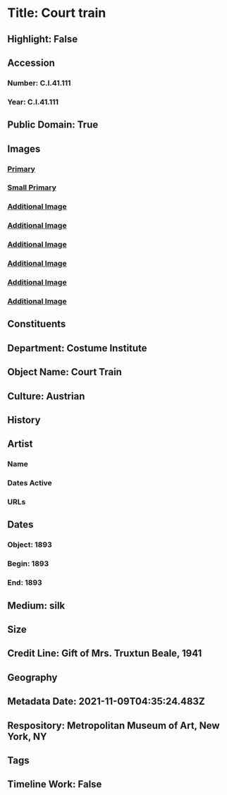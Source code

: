 # Title: Court train
## Highlight: False
## Accession
### Number: C.I.41.111
### Year: C.I.41.111
## Public Domain: True
## Images
### [Primary](https://images.metmuseum.org/CRDImages/ci/original/C.I.41.111_F1.jpg)
### [Small Primary](https://images.metmuseum.org/CRDImages/ci/web-large/C.I.41.111_F1.jpg)
### [Additional Image](https://images.metmuseum.org/CRDImages/ci/original/C.I.41.111_F2.jpg)
### [Additional Image](https://images.metmuseum.org/CRDImages/ci/original/C.I.41.111_d1.jpg)
### [Additional Image](https://images.metmuseum.org/CRDImages/ci/original/C.I.41.111_d2.jpg)
### [Additional Image](https://images.metmuseum.org/CRDImages/ci/original/C.I.41.111_d3.jpg)
### [Additional Image](https://images.metmuseum.org/CRDImages/ci/original/C.I.41.111_d4.jpg)
### [Additional Image](https://images.metmuseum.org/CRDImages/ci/original/C.I.41.111_d5.jpg)
## Constituents
## Department: Costume Institute
## Object Name: Court Train
## Culture: Austrian
## History
## Artist
### Name
### Dates Active
### URLs
## Dates
### Object: 1893
### Begin: 1893
### End: 1893
## Medium: silk
## Size
## Credit Line: Gift of Mrs. Truxtun Beale, 1941
## Geography
## Metadata Date: 2021-11-09T04:35:24.483Z
## Respository: Metropolitan Museum of Art, New York, NY
## Tags
## Timeline Work: False